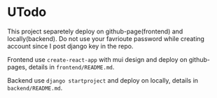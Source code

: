 # UTodo

This project separetely deploy on github-page(frontend) and locally(backend). Do not use your favrioute password while creating account since I post django key in the repo.

Frontend use `create-react-app` with mui design and deploy on github-pages, details in `frontend/README.md`.

Backend use `django startproject` and deploy on locally, details in `backend/README.md`.
